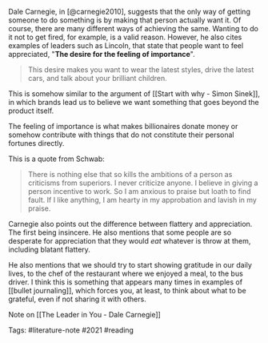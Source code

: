 Dale Carnegie, in [@carnegie2010], suggests that the only way of getting someone to do something is by making that person actually want it. Of course, there are many different ways of achieving the same. Wanting to do it not to get fired, for example, is a valid reason. However, he also cites examples of leaders such as Lincoln, that state that people want to feel appreciated, "**The desire for the feeling of importance**".

> This desire makes you want to wear the latest styles, drive the latest cars, and talk about your brilliant children. 

This is somehow similar to the argument of [[Start with why - Simon Sinek]], in which brands lead us to believe we want something that goes beyond the product itself. 

The feeling of importance is what makes billionaires donate money or somehow contribute with things that do not constitute their personal fortunes directly. 

This is a quote from Schwab:

> There is nothing else that so kills the ambitions of a person as criticisms from superiors. I never criticize anyone. I believe in giving a person incentive to work. So I am anxious to praise but loath to find fault. If I like anything, I am hearty in my approbation and lavish in my praise. 

Carnegie also points out the difference between flattery and appreciation. The first being insincere. He also mentions that some people are so desperate for appreciation that they would *eat* whatever is throw at them, including blatant flattery. 

He also mentions that we should try to start showing gratitude in our daily lives, to the chef of the restaurant where we enjoyed a meal, to the bus driver. I think this is something that appears many times in examples of [[bullet journaling]], which forces you, at least, to think about what to be grateful, even if not sharing it with others. 

Note on [[The Leader in You - Dale Carnegie]]

Tags: #literature-note #2021 #reading